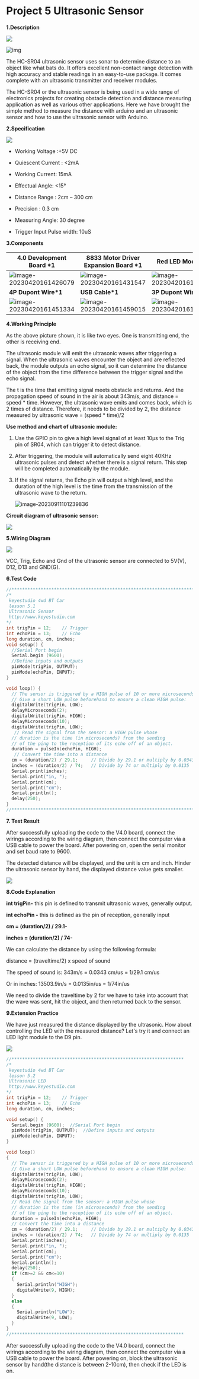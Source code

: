# Project 5 Ultrasonic Sensor

**1.Description** 

![](/media/b0906d68835b2659491e53a85567569b.png)

![img](media/wps222.jpg)

The HC-SR04 ultrasonic sensor uses sonar to determine distance to an object like what bats do. It offers excellent non-contact range detection with high accuracy and stable readings in an easy-to-use package. It comes complete with an ultrasonic transmitter and receiver modules.

The HC-SR04 or the ultrasonic sensor is being used in a wide range of electronics projects for creating obstacle detection and distance measuring application as well as various other applications. Here we have brought the simple method to measure the distance with arduino and an ultrasonic sensor and how to use the ultrasonic sensor with Arduino.



**2.Specification**

![](/media/9779999818cbbe4e1adf5b57081be431.png)

- Working Voltage :+5V DC
- Quiescent Current : \<2mA

- Working Current: 15mA

- Effectual Angle: \<15°

- Distance Range : 2cm – 300 cm

- Precision : 0.3 cm

- Measuring Angle: 30 degree

- Trigger Input Pulse width: 10uS



**3.Components**

| 4.0 Development Board *1                                     | 8833 Motor Driver Expansion Board *1                         | Red LED Module*1                                             | HC-SR04 Ultrasonic Sensor*1                                  |
| ------------------------------------------------------------ | ------------------------------------------------------------ | ------------------------------------------------------------ | ------------------------------------------------------------ |
| ![image-20230420161426079](media/image-20230420161426079.png) | ![image-20230420161431547](media/image-20230420161431547.png) | ![image-20230420161437627](media/image-20230420161437627.png) | ![image-20230420161444551](media/image-20230420161444551.png) |
| **4P Dupont Wire*1**                                         | **USB Cable*1**                                              | **3P Dupont Wire*1**                                         |                                                              |
| ![image-20230420161451334](media/image-20230420161451334.png) | ![image-20230420161459015](media/image-20230420161459015.png) | ![image-20230420161506600](media/image-20230420161506600.png) |                                                              |

**4.Working Principle**

As the above picture shown, it is like two eyes. One is transmitting end, the other is receiving end.

The ultrasonic module will emit the ultrasonic waves after triggering a signal. When the ultrasonic waves encounter the object and are reflected back, the module outputs an echo signal, so it can determine the distance of the object from the time difference between the trigger signal and the echo signal. 

The t is the time that emitting signal meets obstacle and returns. And the propagation speed of sound in the air is about 343m/s, and distance = speed * time. However, the ultrasonic wave emits and comes back, which is 2 times of distance. Therefore, it needs to be divided by 2, the distance measured by ultrasonic wave = (speed * time)/2

**Use method and chart of ultrasonic module:**

1. Use the GPIO pin to give a high level signal of at least 10μs to the Trig pin of SR04, which can trigger it to detect distance.

2. After triggering, the module will automatically send eight 40KHz ultrasonic pulses and detect whether there is a signal return. This step will be completed automatically by the module.

3. If the signal returns, the Echo pin will output a high level, and the duration of the high level is the time from the transmission of the ultrasonic wave to the return.

   ![image-20230911101239836](media/image-20230911101239836.png)


**Circuit diagram of ultrasonic sensor:**

![](/media/a25028af84d6c7c94382c2a907101241.jpeg)

**5.Wiring Diagram**

![](/media/d8fad040d3ab5abe247d6a8d1e08a13d.png)

VCC, Trig, Echo and Gnd of the ultrasonic sensor are connected to 5V(V), D12, D13 and GND(G).



**6.Test Code**

```c
//***************************************************************************
/*
 keyestudio 4wd BT Car
 lesson 5.1
 Ultrasonic Sensor
 http://www.keyestudio.com
*/ 
int trigPin = 12;    // Trigger
int echoPin = 13;    // Echo
long duration, cm, inches;
void setup() {
  //Serial Port begin
  Serial.begin (9600);
  //Define inputs and outputs
  pinMode(trigPin, OUTPUT);
  pinMode(echoPin, INPUT);
}

void loop() {
  // The sensor is triggered by a HIGH pulse of 10 or more microseconds.
  // Give a short LOW pulse beforehand to ensure a clean HIGH pulse:
  digitalWrite(trigPin, LOW);
  delayMicroseconds(2);
  digitalWrite(trigPin, HIGH);
  delayMicroseconds(10);
  digitalWrite(trigPin, LOW);
   // Read the signal from the sensor: a HIGH pulse whose
  // duration is the time (in microseconds) from the sending
  // of the ping to the reception of its echo off of an object.
  duration = pulseIn(echoPin, HIGH);
   // Convert the time into a distance
  cm = (duration/2) / 29.1;     // Divide by 29.1 or multiply by 0.0343
  inches = (duration/2) / 74;   // Divide by 74 or multiply by 0.0135
  Serial.print(inches);
  Serial.print("in, ");
  Serial.print(cm);
  Serial.print("cm");
  Serial.println();
  delay(250);
}
//***************************************************************************
```

**7. Test Result**

After successfully uploading the code to the V4.0 board, connect the wirings according to the wiring diagram, then connect the computer via a USB cable to power the board. After powering on, open the serial monitor and set baud rate to 9600. 

The detected distance will be displayed, and the unit is cm and inch. Hinder the ultrasonic sensor by hand, the displayed distance value gets smaller.

![](/media/827793527e58638cbc8b1eb2d6c7c5a9.png)

**8.Code Explanation**

**int trigPin-** this pin is defined to transmit ultrasonic waves, generally output.

**int echoPin -** this is defined as the pin of reception, generally input

**cm = (duration/2) / 29.1-**

**inches = (duration/2) / 74-**

We can calculate the distance by using the following formula:

distance = (traveltime/2) x speed of sound

The speed of sound is: 343m/s = 0.0343 cm/us = 1/29.1 cm/us

Or in inches: 13503.9in/s = 0.0135in/us = 1/74in/us

We need to divide the traveltime by 2 for we have to take into account that the wave was sent, hit the object, and then returned back to the sensor.



**9.Extension Practice**

We have just measured the distance displayed by the ultrasonic. How about controlling the LED with the measured distance? Let's try it and connect an LED light module to the D9 pin.

![](/media/7cd48cc110671621b80029fe4b574478.png)

```c
//*****************************************************************
/*
 keyestudio 4wd BT Car
 lesson 5.2
 Ultrasonic LED
 http://www.keyestudio.com
*/ 
int trigPin = 12;    // Trigger
int echoPin = 13;    // Echo
long duration, cm, inches;

void setup() {
  Serial.begin (9600);  //Serial Port begin
  pinMode(trigPin, OUTPUT);  //Define inputs and outputs
  pinMode(echoPin, INPUT);
}

void loop() 
{
  // The sensor is triggered by a HIGH pulse of 10 or more microseconds.
  // Give a short LOW pulse beforehand to ensure a clean HIGH pulse:
  digitalWrite(trigPin, LOW);
  delayMicroseconds(2);
  digitalWrite(trigPin, HIGH);
  delayMicroseconds(10);
  digitalWrite(trigPin, LOW);
  // Read the signal from the sensor: a HIGH pulse whose
  // duration is the time (in microseconds) from the sending
  // of the ping to the reception of its echo off of an object.
  duration = pulseIn(echoPin, HIGH);
  // Convert the time into a distance
  cm = (duration/2) / 29.1;     // Divide by 29.1 or multiply by 0.0343
  inches = (duration/2) / 74;   // Divide by 74 or multiply by 0.0135
  Serial.print(inches);
  Serial.print("in, ");
  Serial.print(cm);
  Serial.print("cm");
  Serial.println();
  delay(250);
  if (cm>=2 && cm<=10)
  {
    Serial.println("HIGH");
    digitalWrite(9, HIGH);
  }
  else
  {
    Serial.println("LOW");
    digitalWrite(9, LOW);
  }
}
//*****************************************************************
```


After successfully uploading the code to the V4.0 board, connect the wirings according to the wiring diagram, then connect the computer via a USB cable to power the board. After powering on, block the ultrasonic sensor by hand(the distance is between 2-10cm), then check if the LED is on.

